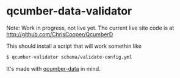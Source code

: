 qcumber-data-validator
======================

Note: Work in progress, not live yet. The current live site code is at http://github.com/ChrisCooper/QcumberD



This should install a script that will work somethin like

```bash
$ qcumber-validator schema/validate-config.yml
```


It's made with [qcumber-data](https://github.com/Queens-Hacks/qcumber-data) in mind.
